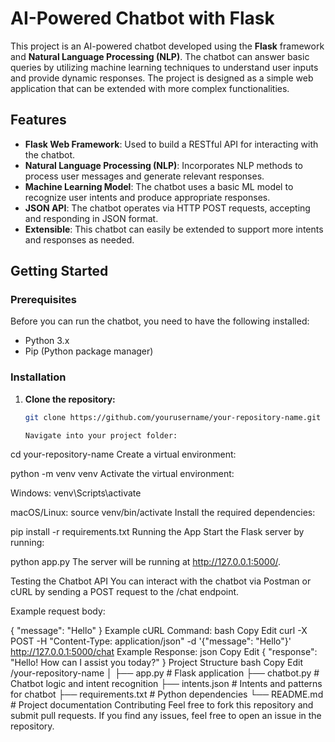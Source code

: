 # AI-Powered Chatbot with Flask

This project is an AI-powered chatbot developed using the **Flask** framework and **Natural Language Processing (NLP)**. The chatbot can answer basic queries by utilizing machine learning techniques to understand user inputs and provide dynamic responses. The project is designed as a simple web application that can be extended with more complex functionalities.

## Features
- **Flask Web Framework**: Used to build a RESTful API for interacting with the chatbot.
- **Natural Language Processing (NLP)**: Incorporates NLP methods to process user messages and generate relevant responses.
- **Machine Learning Model**: The chatbot uses a basic ML model to recognize user intents and produce appropriate responses.
- **JSON API**: The chatbot operates via HTTP POST requests, accepting and responding in JSON format.
- **Extensible**: This chatbot can easily be extended to support more intents and responses as needed.

## Getting Started

### Prerequisites
Before you can run the chatbot, you need to have the following installed:
- Python 3.x
- Pip (Python package manager)

### Installation

1. **Clone the repository:**
   ```bash
   git clone https://github.com/yourusername/your-repository-name.git

   Navigate into your project folder:

cd your-repository-name
Create a virtual environment:


python -m venv venv
Activate the virtual environment:

Windows:
venv\Scripts\activate

macOS/Linux:
source venv/bin/activate
Install the required dependencies:

pip install -r requirements.txt
Running the App
Start the Flask server by running:

python app.py
The server will be running at http://127.0.0.1:5000/.

Testing the Chatbot API
You can interact with the chatbot via Postman or cURL by sending a POST request to the /chat endpoint.

Example request body:

{
  "message": "Hello"
}
Example cURL Command:
bash
Copy
Edit
curl -X POST -H "Content-Type: application/json" -d '{"message": "Hello"}' http://127.0.0.1:5000/chat
Example Response:
json
Copy
Edit
{
  "response": "Hello! How can I assist you today?"
}
Project Structure
bash
Copy
Edit
/your-repository-name
│
├── app.py                # Flask application
├── chatbot.py            # Chatbot logic and intent recognition
├── intents.json          # Intents and patterns for chatbot
├── requirements.txt      # Python dependencies
└── README.md             # Project documentation
Contributing
Feel free to fork this repository and submit pull requests. If you find any issues, feel free to open an issue in the repository.
